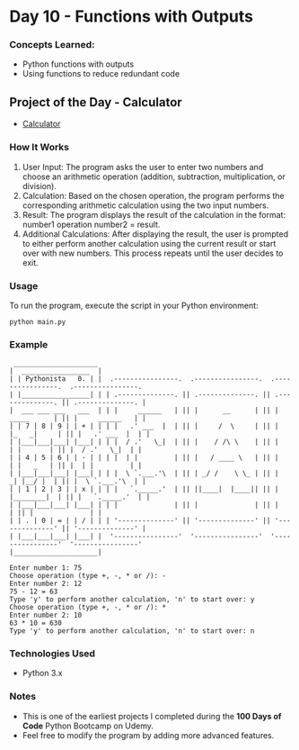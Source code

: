 
# Day 10 - Functions with Outputs

### Concepts Learned: 
- Python functions with outputs
- Using functions to reduce redundant code

## Project of the Day - Calculator
- [Calculator](Day10/main.py)

### How It Works

1. User Input: The program asks the user to enter two numbers and choose an arithmetic operation (addition, subtraction, multiplication, or division).
2. Calculation: Based on the chosen operation, the program performs the corresponding arithmetic calculation using the two input numbers.
3. Result: The program displays the result of the calculation in the format: number1 operation number2 = result.
4. Additional Calculations: After displaying the result, the user is prompted to either perform another calculation using the current result or start over with new numbers. This process repeats until the user decides to exit.

### Usage

To run the program, execute the script in your Python environment:

```
python main.py
```

### Example

```
 _____________________
|  _________________  |
| | Pythonista   0. | |  .----------------.  .----------------.  .----------------.  .----------------. 
| |_________________| | | .--------------. || .--------------. || .--------------. || .--------------. |
|  ___ ___ ___   ___  | | |     ______   | || |      __      | || |   _____      | || |     ______   | |
| | 7 | 8 | 9 | | + | | | |   .' ___  |  | || |     /  \     | || |  |_   _|     | || |   .' ___  |  | |
| |___|___|___| |___| | | |  / .'   \_|  | || |    / /\ \    | || |    | |       | || |  / .'   \_|  | |
| | 4 | 5 | 6 | | - | | | |  | |         | || |   / ____ \   | || |    | |   _   | || |  | |         | |
| |___|___|___| |___| | | |  \ `.___.'\  | || | _/ /    \ \_ | || |   _| |__/ |  | || |  \ `.___.'\  | |
| | 1 | 2 | 3 | | x | | | |   `._____.'  | || ||____|  |____|| || |  |________|  | || |   `._____.'  | |
| |___|___|___| |___| | | |              | || |              | || |              | || |              | |
| | . | 0 | = | | / | | | '--------------' || '--------------' || '--------------' || '--------------' |
| |___|___|___| |___| |  '----------------'  '----------------'  '----------------'  '----------------' 
|_____________________|

Enter number 1: 75
Choose operation (type +, -, * or /): -
Enter number 2: 12
75 - 12 = 63
Type 'y' to perform another calculation, 'n' to start over: y
Choose operation (type +, -, * or /): *
Enter number 2: 10
63 * 10 = 630
Type 'y' to perform another calculation, 'n' to start over: n
```

### Technologies Used
- Python 3.x

### Notes

- This is one of the earliest projects I completed during the **100 Days of Code** Python Bootcamp on Udemy.
- Feel free to modify the program by adding more advanced features.